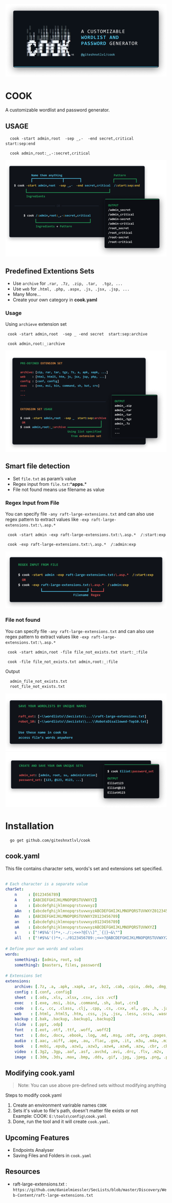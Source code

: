 <img src="./images/01.png">

# COOK
A customizable wordlist and password generator.

## USAGE
  ```
    cook -start admin,root  -sep _,-  -end secret,critical  start:sep:end
  ```
  ```
    cook admin,root:_,-:secret,critical
  ```
  
<img src="./images/02.png">



## Predefined Extentions Sets
  - Use `archive` for `.rar, .7z, .zip, .tar,  .tgz, ...`  
  - Use `web` for `.html, .php, .aspx, .js, .jsx, .jsp, ...`
  - Many More...
  - Create your own category in **cook.yaml**

  ### Usage
  Using `archieve` extension set
  ```
   cook -start admin,root  -sep _ -end secret  start:sep:archive
  ```
  ```
   cook admin,root:_:archive
  ```
  
<img src="./images/03.png">


## Smart file detection  
  - Set `file.txt` as param’s value
  - Regex input from `file.txt`:**^apps.***
  - File not found means use filename as value

  ### Regex Input from File  
  You can specify file `-any raft-large-extensions.txt` and can also use regex pattern to extract values like `-exp raft-large-extensions.txt:\.asp.*`
  ```
   cook -start admin -exp raft-large-extensions.txt:\.asp.*  /:start:exp
  ```
  ```
   cook -exp raft-large-extensions.txt:\.asp.*  /:admin:exp
  ```
<img src="./images/07.png">

  ### File not found  
  You can specify file `-any raft-large-extensions.txt` and can also use regex pattern to extract values like `-exp raft-large-extensions.txt:\.asp.*`
  ```
   cook -start admin,root -file file_not_exists.txt start:_:file
  ```
  ```
   cook -file file_not_exists.txt admin,root:_:file
  ```
  Output
  ```
    admin_file_not_exists.txt
    root_file_not_exists.txt
  ```

<img src="./images/05.png">

<img src="./images/06.png">


# Installation
```
  go get github.com/giteshnxtlvl/cook
```

## cook.yaml
This file contains character sets, words's set and extensions set specified.
```yaml

# Each character is a separate value
charSet:  
    n     : [0123456789]
    A     : [ABCDEFGHIJKLMNOPQRSTUVWXYZ]
    a     : [abcdefghijklmnopqrstuvwxyz]
    aAn   : [abcdefghijklmnopqrstuvwxyzABCDEFGHIJKLMNOPQRSTUVWXYZ0123456789]
    An    : [ABCDEFGHIJKLMNOPQRSTUVWXYZ0123456789]
    an    : [abcdefghijklmnopqrstuvwxyz0123456789]
    aA    : [abcdefghijklmnopqrstuvwxyzABCDEFGHIJKLMNOPQRSTUVWXYZ]
    s     : ["!#$%&'()*+,-./:;<=>?@[\\]^_`{|}~&\""]
    all   : ["!#$%&'()*+,-./0123456789:;<=>?@ABCDEFGHIJKLMNOPQRSTUVWXYZ[\\]^_`abcdefghijklmnopqrstuvwxyz{|}~\""]

# Define your own words and values
words:    
    something1: [admin, root, su]
    something2: [masters, files, password]

# Extensions Set
extensions: 
    archive: [.7z, .a, .apk, .xapk, .ar, .bz2, .cab, .cpio, .deb, .dmg, .egg, .gz, .iso, .jar, .lha, .mar, .pea, .rar, .rpm, .s7z, .shar, .tar, .tbz2, .tgz, .tlz, .war, .whl, .xpi, .zip, .zipx, .xz, .pak]
    config : [.conf, .config]
    sheet  : [.ods, .xls, .xlsx, .csv, .ics .vcf]
    exec   : [.exe, .msi, .bin, .command, .sh, .bat, .crx]
    code   : [.c, .cc, .class, .clj, .cpp, .cs, .cxx, .el, .go, .h, .java, .lua, .m, .m4, .php, .php3, .php5, .php7, .pl, .po, .py, .rb, .rs, .sh, .swift, .vb, .vcxproj, .xcodeproj, .xml, .diff, .patch, .js, .jsx]
    web    : [.html, .html5, .htm, .css, .js, .jsx, .less, .scss, .wasm, .php, .php3, .php5, .php7]
    backup : [.bak, .backup, .backup1, .backup2]
    slide  : [.ppt, .odp]
    font   : [.eot, .otf, .ttf, .woff, .woff2]
    text   : [.doc, .docx, .ebook, .log, .md, .msg, .odt, .org, .pages, .pdf, .rtf, .rst, .tex, .txt, .wpd, .wps]
    audio  : [.aac, .aiff, .ape, .au, .flac, .gsm, .it, .m3u, .m4a, .mid, .mod, .mp3, .mpa, .pls, .ra, .s3m, .sid, .wav, .wma, .xm]
    book   : [.mobi, .epub, .azw1, .azw3, .azw4, .azw6, .azw, .cbr, .cbz]
    video  : [.3g2, .3gp, .aaf, .asf, .avchd, .avi, .drc, .flv, .m2v, .m4p, .m4v, .mkv, .mng, .mov, .mp2, .mp4, .mpe, .mpeg, .mpg, .mpv, .mxf, .nsv, .ogg, .ogv, .ogm, .qt, .rm, .rmvb, .roq, .srt, .svi, .vob, .webm, .wmv, .yuv]
    image  : [.3dm, .3ds, .max, .bmp, .dds, .gif, .jpg, .jpeg, .png, .psd, .xcf, .tga, .thm, .tif, .tiff, .yuv, .ai, .eps, .ps, .svg, .dwg, .dxf, .gpx, .kml, .kmz, .webp]
```
## Modifying cook.yaml
> Note: You can use above pre-defined sets without modifying anything

Steps to modify cook.yaml 
1. Create an environment varirable names `COOK` 
2. Sets it's value to file's path, doesn't matter file exists or not  
   Example: COOK: `E:\tools\config\cook.yaml`
3. Done, run the tool and it will create `cook.yaml`.

## Upcoming Features
- Endpoints Analyser
- Saving Files and Folders in `cook.yaml`

## Resources
- raft-large-extensions.txt : `https://github.com/danielmiessler/SecLists/blob/master/Discovery/Web-Content/raft-large-extensions.txt`
